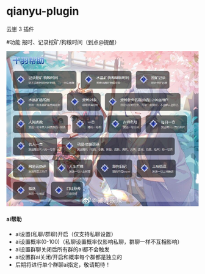 <!--
 * @Author: uixmsi
 * @Date: 2022-10-04 00:19:50
 * @LastEditTime: 2022-10-05 17:55:19
 * @LastEditors: uixmsi
 * @Description:
 * @FilePath: \Yunzai-Bot\plugins\qianyu-plugin\README.md
 * 版权声明
-->

# qianyu-plugin

云崽 3 插件

#功能
报时、记录挖矿/狗粮时间（到点@提醒）

![image-20221005174649110](./resources/img/help.jpg)
#### ai帮助
- ai设置(私聊/群聊)开启（仅支持私聊设置）
- ai设置概率(0-100)（私聊设置概率仅影响私聊，群聊一样不互相影响）
- ai设置群聊关闭后所有群的ai都不会触发
- ai设置群ai关闭/开启和概率每个群都是独立的
- 后期将进行单个群聊ai指定，敬请期待！

